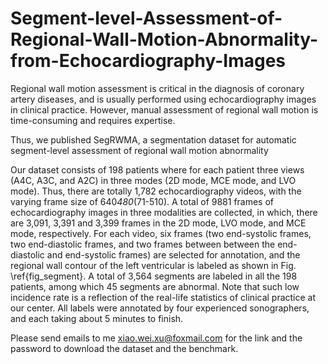 # Segment-level-Assessment-of-Regional-Wall-Motion-Abnormality-from-Echocardiography-Images

Regional wall motion assessment is critical in the diagnosis of coronary artery diseases, and is usually performed using echocardiography images in clinical practice. 
However, manual assessment of regional wall motion is time-consuming and requires expertise. 

Thus, we published SegRWMA, a segmentation dataset for automatic segment-level assessment of regional wall motion abnormality

Our dataset consists of 198 patients where for each patient three views (A4C, A3C, and A2C) in three modes (2D mode, MCE mode, and LVO mode). Thus, there are totally 1,782 echocardiography videos, with the varying frame size of 640*480*(71-510). A total of 9881 frames of echocardiography images in three modalities are collected, in which, there are 3,091, 3,391 and 3,399 frames in the 2D mode, LVO mode, and MCE mode, respectively. For each video, six frames (two end-systolic frames, two end-diastolic frames, and two frames between between the end-diastolic and end-systolic frames) are selected for annotation, and the regional wall contour of the left ventricular is labeled as shown in Fig. \ref{fig_segment}. A total of 3,564 segments are labeled in all the 198 patients, among which 45 segments are abnormal. Note that such low incidence rate is a reflection of the real-life statistics of clinical practice at our center. All labels were annotated by four experienced sonographers, and each taking about 5 minutes to finish.

Please send emails to me xiao.wei.xu@foxmail.com for the link and the password to download the dataset and the benchmark.
